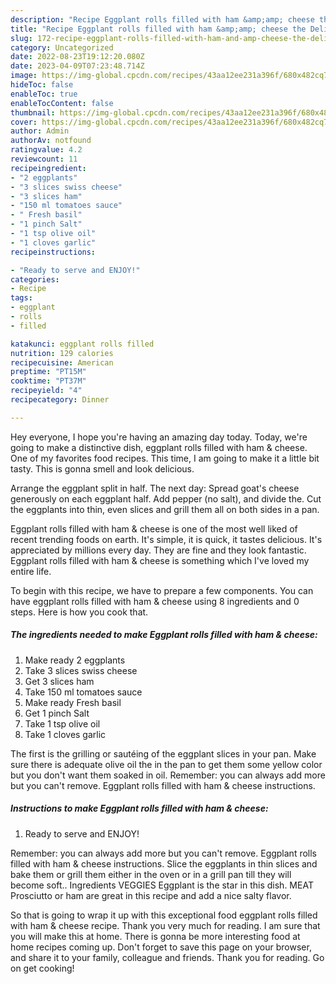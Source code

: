 ```yaml
---
description: "Recipe Eggplant rolls filled with ham &amp;amp; cheese the Delicious"
title: "Recipe Eggplant rolls filled with ham &amp;amp; cheese the Delicious"
slug: 172-recipe-eggplant-rolls-filled-with-ham-and-amp-cheese-the-delicious
category: Uncategorized
date: 2022-08-23T19:12:20.080Z
date: 2023-04-09T07:23:48.714Z
image: https://img-global.cpcdn.com/recipes/43aa12ee231a396f/680x482cq70/eggplant-rolls-filled-with-ham-cheese-recipe-main-photo.jpg
hideToc: false
enableToc: true
enableTocContent: false
thumbnail: https://img-global.cpcdn.com/recipes/43aa12ee231a396f/680x482cq70/eggplant-rolls-filled-with-ham-cheese-recipe-main-photo.jpg
cover: https://img-global.cpcdn.com/recipes/43aa12ee231a396f/680x482cq70/eggplant-rolls-filled-with-ham-cheese-recipe-main-photo.jpg
author: Admin
authorAv: notfound
ratingvalue: 4.2
reviewcount: 11
recipeingredient:
- "2 eggplants"
- "3 slices swiss cheese"
- "3 slices ham"
- "150 ml tomatoes sauce"
- " Fresh basil"
- "1 pinch Salt"
- "1 tsp olive oil"
- "1 cloves garlic"
recipeinstructions:

- "Ready to serve and ENJOY!"
categories:
- Recipe
tags:
- eggplant
- rolls
- filled

katakunci: eggplant rolls filled 
nutrition: 129 calories
recipecuisine: American
preptime: "PT15M"
cooktime: "PT37M"
recipeyield: "4"
recipecategory: Dinner

---
```



Hey everyone, I hope you're having an amazing day today. Today, we're going to make a distinctive dish, eggplant rolls filled with ham &amp; cheese. One of my favorites food recipes. This time, I am going to make it a little bit tasty. This is gonna smell and look delicious.

Arrange the eggplant split in half. The next day: Spread goat&#39;s cheese generously on each eggplant half. Add pepper (no salt), and divide the. Cut the eggplants into thin, even slices and grill them all on both sides in a pan.

Eggplant rolls filled with ham &amp; cheese is one of the most well liked of recent trending foods on earth. It's simple, it is quick, it tastes delicious. It's appreciated by millions every day. They are fine and they look fantastic. Eggplant rolls filled with ham &amp; cheese is something which I've loved my entire life.


To begin with this recipe, we have to prepare a few components. You can have eggplant rolls filled with ham &amp; cheese using 8 ingredients and 0 steps. Here is how you cook that.

<!--inarticleads1-->

##### The ingredients needed to make Eggplant rolls filled with ham &amp; cheese:

1. Make ready 2 eggplants
1. Take 3 slices swiss cheese
1. Get 3 slices ham
1. Take 150 ml tomatoes sauce
1. Make ready  Fresh basil
1. Get 1 pinch Salt
1. Take 1 tsp olive oil
1. Take 1 cloves garlic


The first is the grilling or sautéing of the eggplant slices in your pan. Make sure there is adequate olive oil the in the pan to get them some yellow color but you don&#39;t want them soaked in oil. Remember: you can always add more but you can&#39;t remove. Eggplant rolls filled with ham &amp; cheese instructions. 

<!--inarticleads2-->

##### Instructions to make Eggplant rolls filled with ham &amp; cheese:


1. Ready to serve and ENJOY!

Remember: you can always add more but you can&#39;t remove. Eggplant rolls filled with ham &amp; cheese instructions. Slice the eggplants in thin slices and bake them or grill them either in the oven or in a grill pan till they will become soft.. Ingredients VEGGIES Eggplant is the star in this dish. MEAT Prosciutto or ham are great in this recipe and add a nice salty flavor. 

So that is going to wrap it up with this exceptional food eggplant rolls filled with ham &amp; cheese recipe. Thank you very much for reading. I am sure that you will make this at home. There is gonna be more interesting food at home recipes coming up. Don't forget to save this page on your browser, and share it to your family, colleague and friends. Thank you for reading. Go on get cooking!
